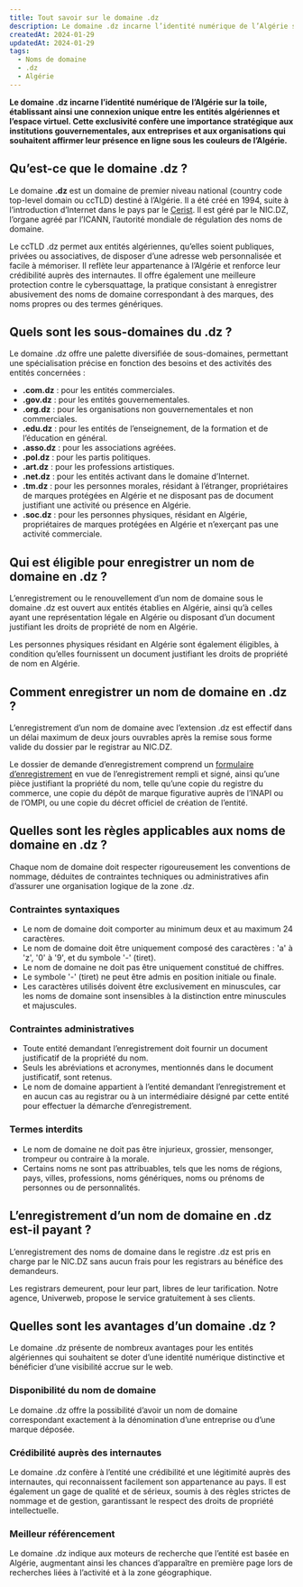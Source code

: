 ```yaml
---
title: Tout savoir sur le domaine .dz
description: Le domaine .dz incarne l’identité numérique de l’Algérie sur la toile, il confère une importance stratégique aux institutions, entreprises et organisations souhaitant affirmer leur présence en ligne sous les couleurs de l’Algérie.
createdAt: 2024-01-29
updatedAt: 2024-01-29
tags:
  - Noms de domaine
  - .dz
  - Algérie
---
```


**Le domaine .dz incarne l’identité numérique de l’Algérie sur la toile, établissant ainsi une connexion unique entre les entités algériennes et l’espace virtuel. Cette exclusivité confère une importance stratégique aux institutions gouvernementales, aux entreprises et aux organisations qui souhaitent affirmer leur présence en ligne sous les couleurs de l’Algérie.**

## Qu’est-ce que le domaine .dz ?

Le domaine **.dz** est un domaine de premier niveau national (country code top-level domain ou ccTLD) destiné à l’Algérie. Il a été créé en 1994, suite à l’introduction d’Internet dans le pays par le [Cerist](https://www.cerist.dz/). Il est géré par le NIC.DZ, l’organe agréé par l’ICANN, l’autorité mondiale de régulation des noms de domaine.

Le ccTLD .dz permet aux entités algériennes, qu’elles soient publiques, privées ou associatives, de disposer d’une adresse web personnalisée et facile à mémoriser. Il reflète leur appartenance à l’Algérie et renforce leur crédibilité auprès des internautes. Il offre également une meilleure protection contre le cybersquattage, la pratique consistant à enregistrer abusivement des noms de domaine correspondant à des marques, des noms propres ou des termes génériques.

## Quels sont les sous-domaines du .dz ?

Le domaine .dz offre une palette diversifiée de sous-domaines, permettant une spécialisation précise en fonction des besoins et des activités des entités concernées :

- **.com.dz** : pour les entités commerciales.
- **.gov.dz** : pour les entités gouvernementales.
- **.org.dz** : pour les organisations non gouvernementales et non commerciales.
- **.edu.dz** : pour les entités de l’enseignement, de la formation et de l’éducation en général.
- **.asso.dz** : pour les associations agréées.
- **.pol.dz** : pour les partis politiques.
- **.art.dz** : pour les professions artistiques.
- **.net.dz** : pour les entités activant dans le domaine d’Internet.
- **.tm.dz** : pour les personnes morales, résidant à l’étranger, propriétaires de marques protégées en Algérie et ne disposant pas de document justifiant une activité ou présence en Algérie.
- **.soc.dz** : pour les personnes physiques, résidant en Algérie, propriétaires de marques protégées en Algérie et n’exerçant pas une activité commerciale.

## Qui est éligible pour enregistrer un nom de domaine en .dz ?

L’enregistrement ou le renouvellement d’un nom de domaine sous le domaine .dz est ouvert aux entités établies en Algérie, ainsi qu’à celles ayant une représentation légale en Algérie ou disposant d’un document justifiant les droits de propriété de nom en Algérie.

Les personnes physiques résidant en Algérie sont également éligibles, à condition qu’elles fournissent un document justifiant les droits de propriété de nom en Algérie.

## Comment enregistrer un nom de domaine en .dz ?

L’enregistrement d’un nom de domaine avec l’extension .dz est effectif dans un délai maximum de deux jours ouvrables après la remise sous forme valide du dossier par le registrar au NIC.DZ.

Le dossier de demande d’enregistrement comprend un [formulaire d’enregistrement](http://www.nic.dz/images/pdf_nic/formulaire.pdf) en vue de l’enregistrement rempli et signé, ainsi qu’une pièce justifiant la propriété du nom, telle qu’une copie du registre du commerce, une copie du dépôt de marque figurative auprès de l’INAPI ou de l’OMPI, ou une copie du décret officiel de création de l’entité.

## Quelles sont les règles applicables aux noms de domaine en .dz ?

Chaque nom de domaine doit respecter rigoureusement les conventions de nommage, déduites de contraintes techniques ou administratives afin d’assurer une organisation logique de la zone .dz.

### Contraintes syntaxiques

- Le nom de domaine doit comporter au minimum deux et au maximum 24 caractères.
- Le nom de domaine doit être uniquement composé des caractères : 'a' à 'z', '0' à '9', et du symbole '-' (tiret).
- Le nom de domaine ne doit pas être uniquement constitué de chiffres.
- Le symbole '-' (tiret) ne peut être admis en position initiale ou finale.
- Les caractères utilisés doivent être exclusivement en minuscules, car les noms de domaine sont insensibles à la distinction entre minuscules et majuscules.

### Contraintes administratives

- Toute entité demandant l’enregistrement doit fournir un document justificatif de la propriété du nom.
- Seuls les abréviations et acronymes, mentionnés dans le document justificatif, sont retenus.
- Le nom de domaine appartient à l’entité demandant l’enregistrement et en aucun cas au registrar ou à un intermédiaire désigné par cette entité pour effectuer la démarche d’enregistrement.

### Termes interdits

- Le nom de domaine ne doit pas être injurieux, grossier, mensonger, trompeur ou contraire à la morale.
- Certains noms ne sont pas attribuables, tels que les noms de régions, pays, villes, professions, noms génériques, noms ou prénoms de personnes ou de personnalités.

## L’enregistrement d’un nom de domaine en .dz est-il payant ?

L’enregistrement des noms de domaine dans le registre .dz est pris en charge par le NIC.DZ sans aucun frais pour les registrars au bénéfice des demandeurs.

Les registrars demeurent, pour leur part, libres de leur tarification. Notre agence, Univerweb, propose le service gratuitement à ses clients.

## Quelles sont les avantages d’un domaine .dz ?

Le domaine .dz présente de nombreux avantages pour les entités algériennes qui souhaitent se doter d’une identité numérique distinctive et bénéficier d’une visibilité accrue sur le web.

### Disponibilité du nom de domaine

Le domaine .dz offre la possibilité d’avoir un nom de domaine correspondant exactement à la dénomination d’une entreprise ou d’une marque déposée.

### Crédibilité auprès des internautes

Le domaine .dz confère à l’entité une crédibilité et une légitimité auprès des internautes, qui reconnaissent facilement son appartenance au pays. Il est également un gage de qualité et de sérieux, soumis à des règles strictes de nommage et de gestion, garantissant le respect des droits de propriété intellectuelle.

### Meilleur référencement

Le domaine .dz indique aux moteurs de recherche que l’entité est basée en Algérie, augmentant ainsi les chances d’apparaître en première page lors de recherches liées à l’activité et à la zone géographique.
